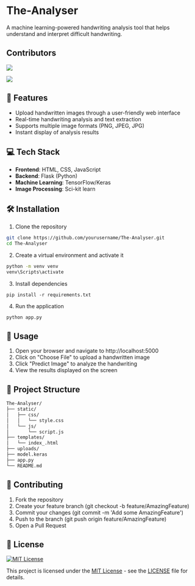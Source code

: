 # The-Analyser

A machine learning-powered handwriting analysis tool that helps understand and interpret difficult handwriting.

## Contributors
[![](https://img.shields.io/badge/Developer-Akash-blue?style=flat-square&logo=github)](https://github.com/iamakashtechie)

[![](https://img.shields.io/badge/Developer-Subhrajyoti-blue?style=flat-square&logo=github)](https://github.com/Light-700)

## 🚀 Features
- Upload handwritten images through a user-friendly web interface
- Real-time handwriting analysis and text extraction
- Supports multiple image formats (PNG, JPEG, JPG)
- Instant display of analysis results

## 💻 Tech Stack
- **Frontend**: HTML, CSS, JavaScript
- **Backend**: Flask (Python)
- **Machine Learning**: TensorFlow/Keras
- **Image Processing**: Sci-kit learn

## 🛠️ Installation

1. Clone the repository
```bash
git clone https://github.com/yourusername/The-Analyser.git
cd The-Analyser
```

2. Create a virtual environment and activate it
```bash
python -m venv venv
venv\Scripts\activate
```

3. Install dependencies
```base
pip install -r requirements.txt
```

4. Run the application
```bash
python app.py
```

## 📖 Usage

1. Open your browser and navigate to http://localhost:5000
2. Click on "Choose File" to upload a handwritten image
3. Click "Predict Image" to analyze the handwriting
4. View the results displayed on the screen

## 📂 Project Structure

```bash
The-Analyser/
├── static/
│   ├── css/
│   │   └── style.css
│   └── js/
│       └── script.js
├── templates/
│   └── index_.html
├── uploads/
├── model.keras
├── app.py
└── README.md
```

## 🤝 Contributing

1. Fork the repository
2. Create your feature branch (git checkout -b feature/AmazingFeature)
3. Commit your changes (git commit -m 'Add some AmazingFeature')
4. Push to the branch (git push origin feature/AmazingFeature)
5. Open a Pull Request

## 📝 License
[![MIT License](https://img.shields.io/badge/License-MIT-green.svg)](https://choosealicense.com/licenses/mit/)

This project is licensed under the [MIT License](https://opensource.org/licenses/MIT) - see the [LICENSE](LICENSE) file for details.

